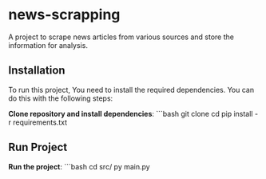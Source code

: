 # news-scrapping
A project to scrape news articles from various sources and store the information for analysis.
## Installation
To run this project, You need to install the required dependencies. You can do this with the following steps:

**Clone repository and install dependencies**:
    ```bash
    git clone <url-repository>
    cd <news-scrapping>
    pip install -r requirements.txt

## Run Project
**Run the project**:
    ```bash
    cd src/
    py main.py